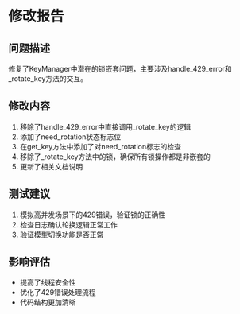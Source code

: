 # 修改报告

## 问题描述
修复了KeyManager中潜在的锁嵌套问题，主要涉及handle_429_error和_rotate_key方法的交互。

## 修改内容
1. 移除了handle_429_error中直接调用_rotate_key的逻辑
2. 添加了need_rotation状态标志位
3. 在get_key方法中添加了对need_rotation标志的检查
4. 移除了_rotate_key方法中的锁，确保所有锁操作都是非嵌套的
5. 更新了相关文档说明

## 测试建议
1. 模拟高并发场景下的429错误，验证锁的正确性
2. 检查日志确认轮换逻辑正常工作
3. 验证模型切换功能是否正常

## 影响评估
- 提高了线程安全性
- 优化了429错误处理流程
- 代码结构更加清晰
